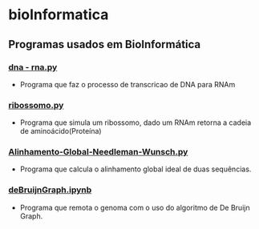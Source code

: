 # bioInformatica
## Programas usados em BioInformática
### [dna - rna.py](https://github.com/joaomota59/bioInformatica/blob/main/dna%20-%20rna.py)
* Programa que faz o processo de transcricao de DNA para RNAm

### [ribossomo.py](https://github.com/joaomota59/bioInformatica/blob/main/ribossomo.py)
* Programa que simula um ribossomo, dado um RNAm retorna a cadeia de aminoácido(Proteína)

### [Alinhamento-Global-Needleman-Wunsch.py](https://github.com/joaomota59/bioInformatica/blob/main/Alinhamento-Global-Needleman-Wunsch.py)
* Programa que calcula o alinhamento global ideal de duas sequências.

### [deBruijnGraph.ipynb](https://github.com/joaomota59/bioInformatica/blob/main/deBruijnGraph.ipynb)
* Programa que remota o genoma com o uso do algoritmo de De Bruijn Graph.
